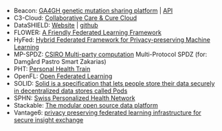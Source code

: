 * Beacon: [GA4GH genetic mutation sharing platform](https://beacon-network.org/) | [API](https://beacon-network.org/#/developers/api/beacon-network)
* C3-Cloud: [Collaborative Care & Cure Cloud](https://c3-cloud.eu/)
* DataSHIELD: [Website](https://www.datashield.org/) | [github](https://github.com/datashield)
* FLOWER: [A Friendly Federated Learning Framework](https://flower.dev/)
* HyFed: [Hybrid Federated Framework for Privacy-preserving Machine Learning](https://github.com/tum-aimed/hyfed)
* MP-SPDZ: [CSIRO Multi-party computation](https://github.com/data61/MP-SPDZ) Multi-Protocol SPDZ (for: Damgård Pastro Smart Zakarias)
* PHT: [Personal Health Train](https://pht.health-ri.nl/)
* OpenFL: [Open Federated Learning](https://github.com/securefederatedai/openfl)
* SOLID: [Solid is a specification that lets people store their data securely in decentralized data stores called Pods](https://solidproject.org/)
* SPHN: [Swiss Personalized Health Network](https://sphn.ch/network/projects/)
* Stackable: [The modular open source data platform](https://stackable.tech/en/)
* Vantage6: [privacy preserving federated learning infrastructure for secure insight exchange](https://vantage6.ai/)
